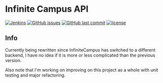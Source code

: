 # Infinite Campus API

[![Jenkins](https://img.shields.io/jenkins/s/http/ci.gamerking195.com:8080/job/InfiniteCampusAPI.svg?style=for-the-badge)](https://ci.gamerking195.com/job/InfiniteCampusAPI) [![GitHub issues](https://img.shields.io/github/issues/fl0gic/InfiniteCampusAPI.svg?logo=github&style=for-the-badge)](https://github.com/fl0gic/InfiniteCampusAPI/issues) [![GitHub last commit](https://img.shields.io/github/last-commit/fl0gic/InfiniteCampusAPI.svg?logo=github&style=for-the-badge)](https://github.com/fl0gic/InfiniteCampusAPI/commits/master) [![license](https://img.shields.io/github/license/fl0gic/infinitecampusapi.svg?style=for-the-badge)](https://github.com/fl0gic/InfiniteCampusAPI/blob/master/LICENSE)

## Info

Currently being rewritten since InfiniteCampus has switched to a different backend, I have no idea if it is more or less complicated than the previous version.

Also note that I'm working on improving on this project as a whole with unit testing and major refactoring.
